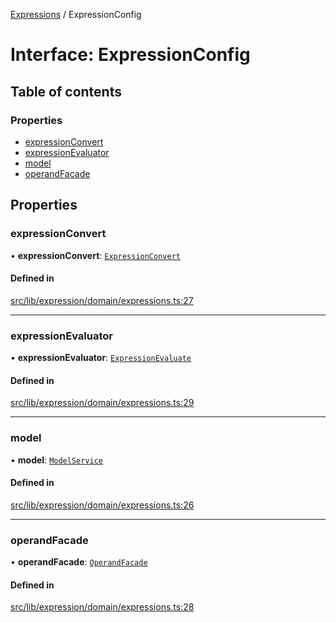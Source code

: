 [Expressions](../README.md) / ExpressionConfig

# Interface: ExpressionConfig

## Table of contents

### Properties

- [expressionConvert](ExpressionConfig.md#expressionconvert)
- [expressionEvaluator](ExpressionConfig.md#expressionevaluator)
- [model](ExpressionConfig.md#model)
- [operandFacade](ExpressionConfig.md#operandfacade)

## Properties

### expressionConvert

• **expressionConvert**: [`ExpressionConvert`](ExpressionConvert.md)

#### Defined in

[src/lib/expression/domain/expressions.ts:27](https://github.com/FlavioLionelRita/3xpr/blob/6ae12c6/src/lib/expression/domain/expressions.ts#L27)

___

### expressionEvaluator

• **expressionEvaluator**: [`ExpressionEvaluate`](ExpressionEvaluate.md)

#### Defined in

[src/lib/expression/domain/expressions.ts:29](https://github.com/FlavioLionelRita/3xpr/blob/6ae12c6/src/lib/expression/domain/expressions.ts#L29)

___

### model

• **model**: [`ModelService`](ModelService.md)

#### Defined in

[src/lib/expression/domain/expressions.ts:26](https://github.com/FlavioLionelRita/3xpr/blob/6ae12c6/src/lib/expression/domain/expressions.ts#L26)

___

### operandFacade

• **operandFacade**: [`OperandFacade`](OperandFacade.md)

#### Defined in

[src/lib/expression/domain/expressions.ts:28](https://github.com/FlavioLionelRita/3xpr/blob/6ae12c6/src/lib/expression/domain/expressions.ts#L28)
